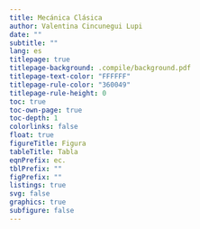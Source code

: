 ```yaml
---
title: Mecánica Clásica
author: Valentina Cincunegui Lupi
date: ""
subtitle: ""
lang: es
titlepage: true
titlepage-background: .compile/background.pdf
titlepage-text-color: "FFFFFF"
titlepage-rule-color: "360049"
titlepage-rule-height: 0
toc: true
toc-own-page: true
toc-depth: 1
colorlinks: false
float: true
figureTitle: Figura
tableTitle: Tabla
eqnPrefix: ec.
tblPrefix: ""
figPrefix: ""
listings: true
svg: false
graphics: true
subfigure: false
---
```


